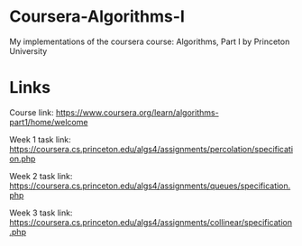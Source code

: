 # Coursera-Algorithms-I
 My implementations of the coursera course: Algorithms, Part I by Princeton University

# Links
Course link:
 https://www.coursera.org/learn/algorithms-part1/home/welcome

Week 1 task link:
https://coursera.cs.princeton.edu/algs4/assignments/percolation/specification.php

Week 2 task link:
https://coursera.cs.princeton.edu/algs4/assignments/queues/specification.php

Week 3 task link: 
https://coursera.cs.princeton.edu/algs4/assignments/collinear/specification.php